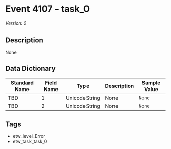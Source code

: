 # Event 4107 - task_0
###### Version: 0

## Description
None

## Data Dictionary
|Standard Name|Field Name|Type|Description|Sample Value|
|---|---|---|---|---|
|TBD|1|UnicodeString|None|`None`|
|TBD|2|UnicodeString|None|`None`|

## Tags
* etw_level_Error
* etw_task_task_0